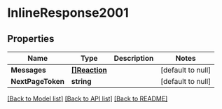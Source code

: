 # InlineResponse2001

## Properties
Name | Type | Description | Notes
------------ | ------------- | ------------- | -------------
**Messages** | [**[]Reaction**](Reaction.md) |  | [default to null]
**NextPageToken** | **string** |  | [default to null]

[[Back to Model list]](../README.md#documentation-for-models) [[Back to API list]](../README.md#documentation-for-api-endpoints) [[Back to README]](../README.md)

